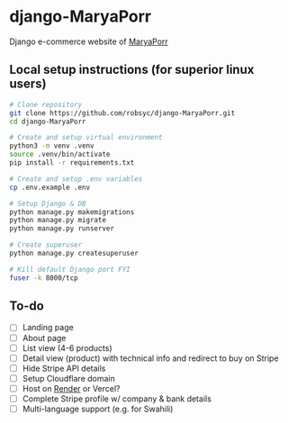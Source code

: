 # django-MaryaPorr
Django e-commerce website of [MaryaPorr](https://www.maryaporr.com)

## Local setup instructions (for superior linux users)

```bash
# Clone repository
git clone https://github.com/robsyc/django-MaryaPorr.git
cd django-MaryaPorr

# Create and setup virtual environment
python3 -m venv .venv
source .venv/bin/activate
pip install -r requirements.txt

# Create and setup .env variables
cp .env.example .env

# Setup Django & DB
python manage.py makemigrations
python manage.py migrate
python manage.py runserver

# Create superuser
python manage.py createsuperuser

# Kill default Django port FYI
fuser -k 8000/tcp
```

## To-do
- [ ] Landing page
- [ ] About page
- [ ] List view (4-6 products)
- [ ] Detail view (product) with technical info and redirect to buy on Stripe
- [ ] Hide Stripe API details
- [ ] Setup Cloudflare domain
- [ ] Host on [Render](https://docs.render.com/deploy-django) or Vercel?
- [ ] Complete Stripe profile w/ company & bank details
- [ ] Multi-language support (e.g. for Swahili)
